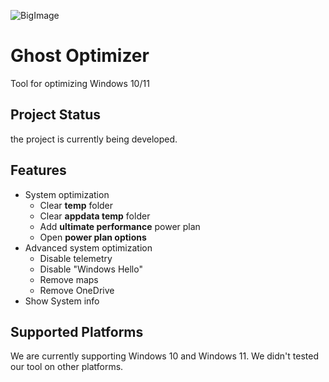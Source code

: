 ![BigImage](https://github.com/Duchnes/GhostOptimizer/assets/72981462/d7b2743b-ea4b-4c10-a776-2f914a1d382a)
# Ghost Optimizer
Tool for optimizing Windows 10/11


## Project Status
the project is currently being developed.

## Features
- System optimization
  - Clear **temp** folder
  - Clear **appdata temp** folder
  - Add **ultimate performance** power plan
  - Open **power plan options**
- Advanced system optimization
  - Disable telemetry
  - Disable "Windows Hello"
  - Remove maps
  - Remove OneDrive
- Show System info

## Supported Platforms
We are currently supporting Windows 10 and Windows 11. We didn't tested our tool on other platforms.
